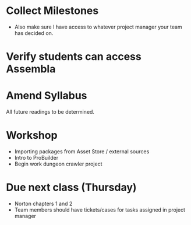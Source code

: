 # Collect Milestones

- Also make sure I have access to whatever project manager your team has decided on.

# Verify students can access Assembla

# Amend Syllabus

All future readings to be determined.

# Workshop

- Importing packages from Asset Store / external sources
- Intro to ProBuilder
- Begin work dungeon crawler project

# Due next class (Thursday)

- Norton chapters 1 and 2
- Team members should have tickets/cases for tasks assigned in project manager
